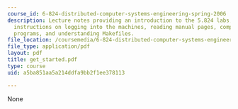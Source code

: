 ```yaml
---
course_id: 6-824-distributed-computer-systems-engineering-spring-2006
description: Lecture notes providing an introduction to the 5.824 labs, including
  instructions on logging into the machines, reading manual pages, compiling C/C++
  programs, and understanding Makefiles.
file_location: /coursemedia/6-824-distributed-computer-systems-engineering-spring-2006/a5ba851aa5a214ddfa9bb2f1ee378113_get_started.pdf
file_type: application/pdf
layout: pdf
title: get_started.pdf
type: course
uid: a5ba851aa5a214ddfa9bb2f1ee378113

---
```

None
